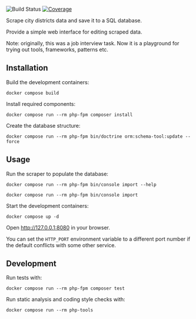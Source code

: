 ![Build Status][build-badge]
[![Coverage][coverage-badge]][coverage-url]

[build-badge]: https://github.com/pawel-slowik/districts/workflows/tests/badge.svg
[coverage-badge]: https://codecov.io/gh/pawel-slowik/districts/branch/master/graph/badge.svg
[coverage-url]: https://codecov.io/gh/pawel-slowik/districts

Scrape city districts data and save it to a SQL database.

Provide a simple web interface for editing scraped data.

Note: originally, this was a job interview task. Now it is a playground for
trying out tools, frameworks, patterns etc.

## Installation

Build the development containers:

    docker compose build

Install required components:

    docker compose run --rm php-fpm composer install

Create the database structure:

    docker compose run --rm php-fpm bin/doctrine orm:schema-tool:update --force

## Usage

Run the scraper to populate the database:

    docker compose run --rm php-fpm bin/console import --help

    docker compose run --rm php-fpm bin/console import

Start the development containers:

    docker compose up -d

Open <http://127.0.0.1:8080> in your browser.

You can set the `HTTP_PORT` environment variable to a different port number if
the default conflicts with some other service.

## Development

Run tests with:

    docker compose run --rm php-fpm composer test

Run static analysis and coding style checks with:

    docker compose run --rm php-tools
